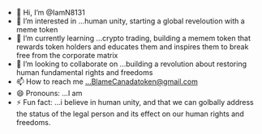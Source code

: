 - 👋 Hi, I’m @IamN8131
- 👀 I’m interested in ...human unity, starting a global reveloution with a meme token
- 🌱 I’m currently learning ...crypto trading, building a memem token that rewards token holders and educates them and inspires them to break free from the corporate matrix 
- 💞️ I’m looking to collaborate on ...building a revolution about restoring human fundamental rights and freedoms
- 📫 How to reach me ...BlameCanadatoken@gmail.com
- 😄 Pronouns: ...I am
- ⚡ Fun fact: ...i believe in human unity, and that we can golbally address the status of the legal person and its effect on our human rights and freedoms.

<!---
IamN8131/IamN8131 is a ✨ special ✨ repository because its `README.md` (this file) appears on your GitHub profile.
You can click the Preview link to take a look at your changes.
--->

